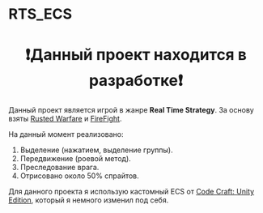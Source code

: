 <h1>RTS_ECS</h1>
<h1 align="center"style="font-size: 30px;">❗Данный проект находится в разработке❗</h1>

Данный проект является игрой в жанре **Real Time Strategy**. За основу взяты [Rusted Warfare](https://store.steampowered.com/app/647960/Rusted_Warfare__RTS/) и [FireFight](https://store.steampowered.com/app/500190/Firefight/).

На данный момент реализовано:
1. Выделение (нажатием, выделение группы).
2. Передвижение (роевой метод).
3. Преследование врага.
4. Отрисовано около 50% спрайтов.

Для данного проекта я использую кастомный ECS от [Code Craft: Unity Edition](https://www.youtube.com/@CodeCraftUnityEdition), который я немного изменил под себя. 
